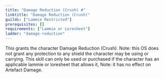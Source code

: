 ```yaml
---
title: "Damage Reduction (Crush) #"
linktitle: "Damage Reduction (Crush)"
guilds: ["Lammie Restricted"]
prerequisites: []
requirements: ["Lammie or Loresheet"]
ladder: "damage-reduction"
---
```

This grants the character Damage Reduction (Crush). Note: this OS does not grant any protection to any shield the character may be using or carrying. This skill can only be used or purchased if the character has an applicable lammie or loresheet that allows it, Note: it has no effect on Artefact Damage.